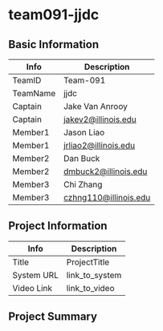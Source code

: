 # team091-jjdc

## Basic Information

|   Info      |        Description     |
| ----------- | ---------------------- |
| TeamID      |        Team-091        |
| TeamName    |         jjdc         |
| Captain     |       Jake Van Anrooy     |
| Captain     |  jakev2@illinois.edu  |
| Member1     |        Jason Liao      |
| Member1     |   jrliao2@illinois.edu  |
| Member2     |     Dan Buck     |
| Member2     |  dmbuck2@illinois.edu |
| Member3     |        Chi Zhang                |
| Member3     |           czhng110@illinois.edu             |

## Project Information

|   Info      |        Description     |
| ----------- | ---------------------- |
|  Title      |       ProjectTitle     |
| System URL  |      link_to_system    |
| Video Link  |      link_to_video     |

## Project Summary
